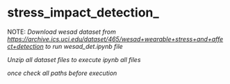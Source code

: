 # stress_impact_detection_
NOTE:
*Download wesad dataset from https://archive.ics.uci.edu/dataset/465/wesad+wearable+stress+and+affect+detection to run wesad_det.ipynb
file*


*Unzip all dataset files to execute ipynb all files*

*once check all paths before execution*
